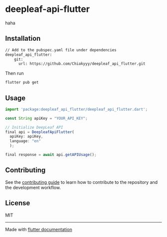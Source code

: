 # deepleaf-api-flutter

haha

## Installation

```sh
// Add to the pubspec.yaml file under dependencies
deepleaf_api_flutter:
    git:
      url: https://github.com/Chiakyyy/deepleaf_api_flutter.git
```
Then run
```sh
flutter pub get
```
## Usage


```js
import 'package:deepleaf_api_flutter/deepleaf_api_flutter.dart';

const String apiKey = "YOUR_API_KEY";

// Initialize DeepLeaf API
final api = DeepleafApiFlutter(
  apiKey: apiKey,
  language: "en"
  );

final response = await api.getAPIUsage();
```


## Contributing

See the [contributing guide](CONTRIBUTING.md) to learn how to contribute to the repository and the development workflow.

## License

MIT

---

Made with [flutter documentation](https://docs.flutter.dev/packages-and-plugins/developing-packages)
